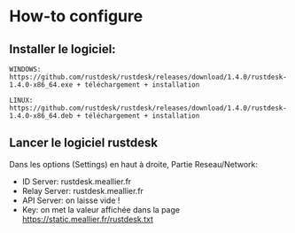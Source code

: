 # How-to configure




## Installer le logiciel:

    WINDOWS: https://github.com/rustdesk/rustdesk/releases/download/1.4.0/rustdesk-1.4.0-x86_64.exe + téléchargement + installation

    LINUX: https://github.com/rustdesk/rustdesk/releases/download/1.4.0/rustdesk-1.4.0-x86_64.deb + téléchargement + installation

## Lancer le logiciel rustdesk

Dans les options (Settings) en haut à droite, Partie Reseau/Network:

* ID Server: rustdesk.meallier.fr
* Relay Server: rustdesk.meallier.fr
* API Server: on laisse vide !
* Key: on met la valeur affichée dans la page https://static.meallier.fr/rustdesk.txt